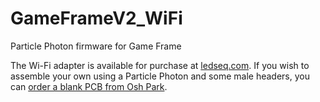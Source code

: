 # GameFrameV2_WiFi
Particle Photon firmware for Game Frame

The Wi-Fi adapter is available for purchase at [ledseq.com](http://www.ledseq.com). If you wish to assemble your own using a Particle Photon and some male headers, you can [order a blank PCB from Osh Park](https://oshpark.com/shared_projects/2mD6bMMA).
